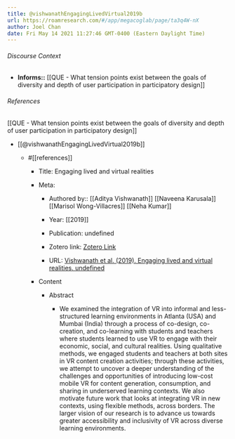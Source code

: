 ```yaml
---
title: @vishwanathEngagingLivedVirtual2019b
url: https://roamresearch.com/#/app/megacoglab/page/ta3q4W-nX
author: Joel Chan
date: Fri May 14 2021 11:27:46 GMT-0400 (Eastern Daylight Time)
---
```




###### Discourse Context

- **Informs::** [[QUE - What tension points exist between the goals of diversity and depth of user participation in participatory design]]

###### References

[[QUE - What tension points exist between the goals of diversity and depth of user participation in participatory design]]

- [[@vishwanathEngagingLivedVirtual2019b]]

    - #[[references]]

        - Title: Engaging lived and virtual realities

        - Meta:

            - Authored by:: [[Aditya Vishwanath]] [[Naveena Karusala]] [[Marisol Wong-Villacres]] [[Neha Kumar]]

            - Year: [[2019]]

            - Publication: undefined

            - Zotero link: [Zotero Link](zotero://select/items/7_EIBLY4BK)

            - URL: [Vishwanath et al. (2019). Engaging lived and virtual realities. undefined](https://doi.org/10.1145/3290605.3300580)

        - Content

            - Abstract

                - We examined the integration of VR into informal and less-structured learning environments in Atlanta (USA) and Mumbai (India) through a process of co-design, co-creation, and co-learning with students and teachers where students learned to use VR to engage with their economic, social, and cultural realities. Using qualitative methods, we engaged students and teachers at both sites in VR content creation activities; through these activities, we attempt to uncover a deeper understanding of the challenges and opportunities of introducing low-cost mobile VR for content generation, consumption, and sharing in underserved learning contexts. We also motivate future work that looks at integrating VR in new contexts, using flexible methods, across borders. The larger vision of our research is to advance us towards greater accessibility and inclusivity of VR across diverse learning environments.
